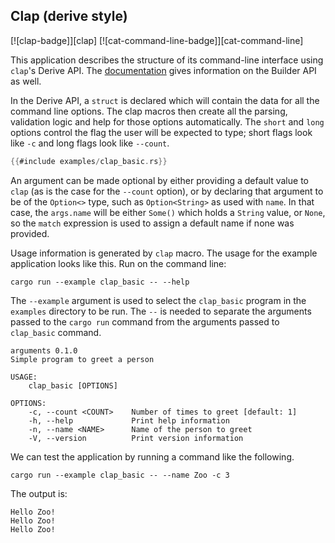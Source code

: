 ## Clap (derive style)

[![clap-badge]][clap] [![cat-command-line-badge]][cat-command-line]

This application describes the structure of its command-line interface using
`clap`'s Derive API. The [documentation] gives information on the Builder API
as well.

In the Derive API, a `struct` is declared which will contain the data
for all the command line options. The clap macros then create all the parsing,
validation logic and help for those options automatically. The `short`
and `long` options control the flag the user will be expected to type; short
flags look like `-c` and long flags look like `--count`.


```rust
{{#include examples/clap_basic.rs}}
```
An argument can be made optional by either providing a default value to `clap`
(as is the case for the `--count` option), or by declaring that argument to
be of the `Option<>` type, such as `Option<String>` as used with
`name`.  In that case, the `args.name` will be either `Some()` which
holds a `String` value, or `None`, so the `match` expression is used to
assign a default name if none was provided.

Usage information is generated by `clap` macro. The usage for the
example application looks like this.  Run on the command line:

```
cargo run --example clap_basic -- --help
```

The `--example` argument is used to select the `clap_basic` program
in the `examples` directory to be run. The `--` is needed to separate the
arguments passed to the `cargo run` command from the arguments passed to
`clap_basic` command.

```
arguments 0.1.0
Simple program to greet a person

USAGE:
    clap_basic [OPTIONS]

OPTIONS:
    -c, --count <COUNT>    Number of times to greet [default: 1]
    -h, --help             Print help information
    -n, --name <NAME>      Name of the person to greet
    -V, --version          Print version information
```

We can test the application by running a command like the following.

```
cargo run --example clap_basic -- --name Zoo -c 3
```

The output is:

```
Hello Zoo!
Hello Zoo!
Hello Zoo!
```

[documentation]: https://docs.rs/clap/latest/clap/
